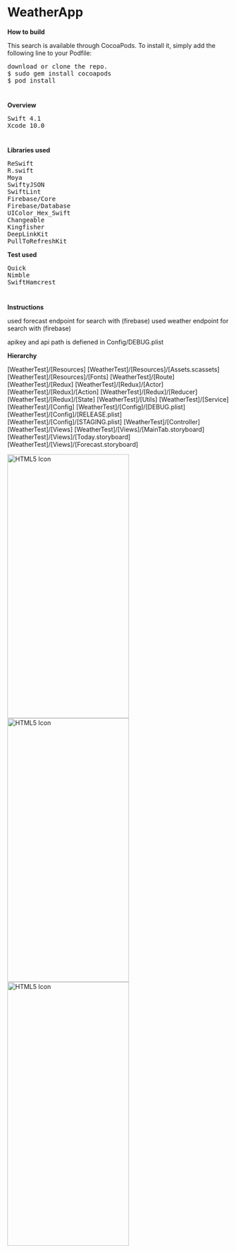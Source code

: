 # WeatherApp

<b>How to build</b>
<p>This search is available through CocoaPods. To install it, simply add the following line to your Podfile:</p>
<pre>
download or clone the repo.
$ sudo gem install cocoapods
$ pod install
</pre>

<h1></h1>

<b>Overview</b>
<pre>
Swift 4.1
Xcode 10.0
</pre>

<h1></h1>

<b>Libraries used</b>
<pre>
ReSwift
R.swift
Moya
SwiftyJSON
SwiftLint
Firebase/Core
Firebase/Database
UIColor_Hex_Swift
Changeable
Kingfisher
DeepLinkKit
PullToRefreshKit
</pre>

<b>Test used</b>
<pre>
Quick
Nimble
SwiftHamcrest
</pre>

<h1></h1>

<b>Instructions</b>

used forecast endpoint for search with (firebase)
used weather endpoint for search with (firebase)

apikey and api path is defiened in Config/DEBUG.plist

<b>Hierarchy</b>

[WeatherTest]/[Resources]
[WeatherTest]/[Resources]/[Assets.scassets]
[WeatherTest]/[Resources]/[Fonts]
[WeatherTest]/[Route]
[WeatherTest]/[Redux]
[WeatherTest]/[Redux]/[Actor]
[WeatherTest]/[Redux]/[Action]
[WeatherTest]/[Redux]/[Reducer]
[WeatherTest]/[Redux]/[State]
[WeatherTest]/[Utils]
[WeatherTest]/[Service]
[WeatherTest]/[Config]
[WeatherTest]/[Config]/[DEBUG.plist]
[WeatherTest]/[Config]/[RELEASE.plist]
[WeatherTest]/[Config]/[STAGING.plist]
[WeatherTest]/[Controller]
[WeatherTest]/[Views]
[WeatherTest]/[Views]/[MainTab.storyboard]
[WeatherTest]/[Views]/[Today.storyboard]
[WeatherTest]/[Views]/[Forecast.storyboard]

<img src="https://raw.githubusercontent.com/serdarbakirtas/WeatherApp/master/Screenshots/01.png" alt="HTML5 Icon" width="276" height="598"> <img src="https://raw.githubusercontent.com/serdarbakirtas/WeatherApp/master/Screenshots/02.png" alt="HTML5 Icon" width="276" height="598"> <img src="https://raw.githubusercontent.com/serdarbakirtas/WeatherApp/master/Screenshots/03.png" alt="HTML5 Icon" width="276" height="598">
